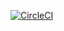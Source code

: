 [![CircleCI](https://circleci.com/gh/jasbes/algamoney.svg?style=svg)](https://circleci.com/gh/jasbes/algamoney)